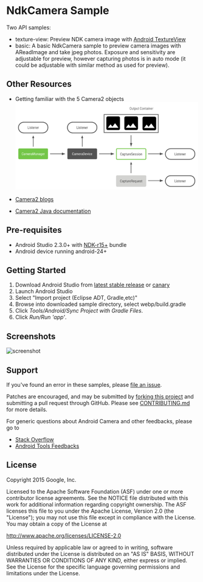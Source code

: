# NdkCamera Sample

Two API samples:

- texture-view: Preview NDK camera image with
  [Android TextureView](https://developer.android.com/reference/android/view/TextureView.html)
- basic: A basic NdkCamera sample to preview camera images with AReadImage and
  take jpeg photos. Exposure and sensitivity are adjustable for preview, however
  capturing photos is in auto mode (it could be adjustable with similar method
  as used for preview).

## Other Resources

- Getting familiar with the 5 Camera2 objects
  ![Camera2 API Model](Camera2ProgrammingModel.png)

- [Camera2 blogs](https://medium.com/androiddevelopers/camera-enumeration-on-android-9a053b910cb5)

- [Camera2 Java documentation](https://developer.android.com/reference/android/hardware/camera2/package-summary)

## Pre-requisites

- Android Studio 2.3.0+ with [NDK-r15+](https://developer.android.com/ndk/)
  bundle
- Android device running android-24+

## Getting Started

1. Download Android Studio from
   [latest stable release](http://developer.android.com/sdk/index.html) or
   [canary](http://tools.android.com/download/studio/canary)
1. Launch Android Studio
1. Select "Import project (Eclipse ADT, Gradle,etc)"
1. Browse into downloaded sample directory, select webp/build.gradle
1. Click *Tools/Android/Sync Project with Gradle Files*.
1. Click *Run/Run 'app'*.

## Screenshots

![screenshot](ndkCamera.png)

## Support

If you've found an error in these samples, please
[file an issue](https://github.com/googlesamples/android-ndk/issues/new).

Patches are encouraged, and may be submitted by
[forking this project](https://github.com/googlesamples/android-ndk/fork) and
submitting a pull request through GitHub. Please see
[CONTRIBUTING.md](../CONTRIBUTING.md) for more details.

For generic questions about Android Camera and other feedbacks, please go to

- [Stack Overflow](http://stackoverflow.com/questions/tagged/android-camera)
- [Android Tools Feedbacks](http://tools.android.com/feedback)

## License

Copyright 2015 Google, Inc.

Licensed to the Apache Software Foundation (ASF) under one or more contributor
license agreements. See the NOTICE file distributed with this work for
additional information regarding copyright ownership. The ASF licenses this file
to you under the Apache License, Version 2.0 (the "License"); you may not use
this file except in compliance with the License. You may obtain a copy of the
License at

http://www.apache.org/licenses/LICENSE-2.0

Unless required by applicable law or agreed to in writing, software distributed
under the License is distributed on an "AS IS" BASIS, WITHOUT WARRANTIES OR
CONDITIONS OF ANY KIND, either express or implied. See the License for the
specific language governing permissions and limitations under the License.
